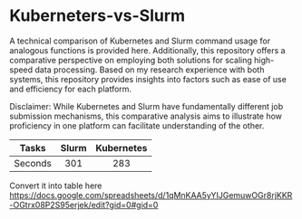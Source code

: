# Kuberneters-vs-Slurm

A technical comparison of Kubernetes and Slurm command usage for analogous functions is provided here. Additionally, this repository offers a comparative perspective on employing both solutions for scaling high-speed data processing. Based on my research experience with both systems, this repository provides insights into factors such as ease of use and efficiency for each platform.

Disclaimer: While Kubernetes and Slurm have fundamentally different job submission mechanisms, this comparative analysis aims to illustrate how proficiency in one platform can facilitate understanding of the other.


| Tasks |   Slurm   |  Kubernetes  |
| :---:   | :---: | :---: |
| Seconds | 301   | 283   |

Convert it into table here
https://docs.google.com/spreadsheets/d/1qMnKAA5yYIJGemuwOGr8rjKKR-OGtrx08P2S95erjek/edit?gid=0#gid=0
